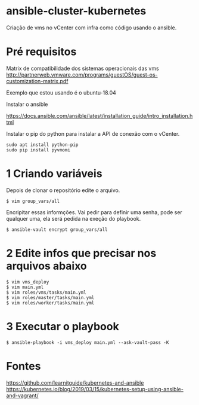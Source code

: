# ansible-cluster-kubernetes

Criação de vms no vCenter com infra como código usando o ansible.

# Pré requisitos
Matrix de compatibilidade dos sistemas operacionais das vms
http://partnerweb.vmware.com/programs/guestOS/guest-os-customization-matrix.pdf

Exemplo que estou usando é o ubuntu-18.04

Instalar o ansible

https://docs.ansible.com/ansible/latest/installation_guide/intro_installation.html

Instalar o pip do python para instalar a API de conexão com o vCenter.

```
sudo apt install python-pip
sudo pip install pyvmomi
```
# 1 Criando variáveis

Depois de clonar o repositório edite o arquivo.
```
$ vim group_vars/all
```
Encripitar essas informções. Vai pedir para definir uma senha, pode ser qualquer uma, ela será pedida na exeção do playbook.
```
$ ansible-vault encrypt group_vars/all
```

# 2 Edite infos que precisar nos arquivos abaixo

```
$ vim vms_deploy
$ vim main.yml
$ vim roles/vms/tasks/main.yml
$ vim roles/master/tasks/main.yml
$ vim roles/worker/tasks/main.yml
```

# 3 Executar  o playbook
```
$ ansible-playbook -i vms_deploy main.yml --ask-vault-pass -K
```

# Fontes

https://github.com/learnitguide/kubernetes-and-ansible
https://kubernetes.io/blog/2019/03/15/kubernetes-setup-using-ansible-and-vagrant/

